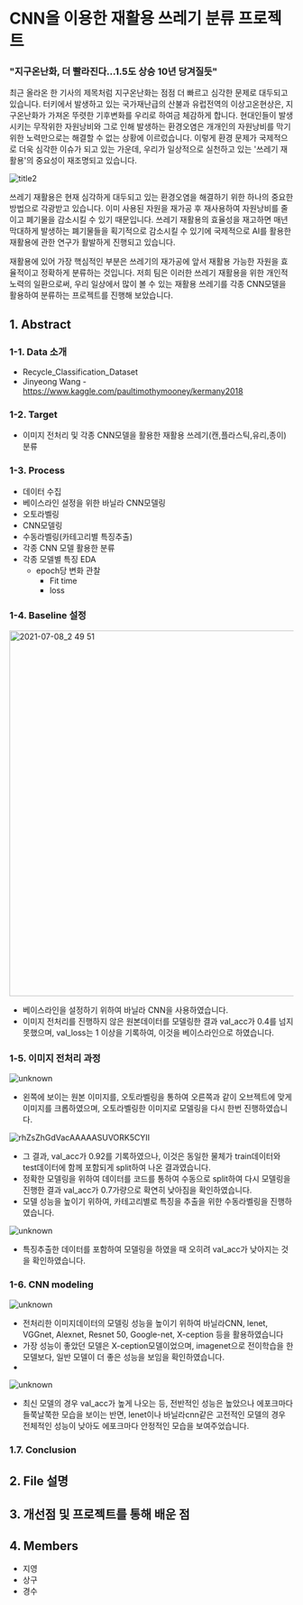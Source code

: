# CNN을 이용한 재활용 쓰레기 분류 프로젝트 

### "지구온난화, 더 빨라진다…1.5도 상승 10년 당겨질듯"
최근 올라온 한 기사의 제목처럼 지구온난화는 점점 더 빠르고 심각한 문제로 대두되고 있습니다. 터키에서 발생하고 있는 국가재난급의 산불과 유럽전역의 이상고온현상은, 지구온난화가 가져온 뚜렷한 기후변화를 우리로 하여금 체감하게 합니다. 현대인들이 발생시키는 무작위한 자원낭비와 그로 인해 발생하는 환경오염은 개개인의 자원낭비를 막기 위한 노력만으로는 해결할 수 없는 상황에 이르렀습니다. 이렇게 환경 문제가 국제적으로 더욱 심각한 이슈가 되고 있는 가운데, 우리가 일상적으로 실천하고 있는 '쓰레기 재활용'의 중요성이 재조명되고 있습니다.

![title2](https://user-images.githubusercontent.com/80030759/128589633-c48a05f4-eae2-4bce-8bfe-f642f77bcbdf.jpeg)

쓰레기 재활용은 현재 심각하게 대두되고 있는 환경오염을 해결하기 위한 하나의 중요한 방법으로 각광받고 있습니다. 이미 사용된 자원을 재가공 후 재사용하여 자원낭비를 줄이고 폐기물을 감소시킬 수 있기 때문입니다. 쓰레기 재활용의 효율성을 재고하면 매년 막대하게 발생하는 폐기물들을 획기적으로 감소시킬 수 있기에 국제적으로 AI를 활용한 재활용에 관한 연구가 활발하게 진행되고 있습니다.

재활용에 있어 가장 핵심적인 부분은 쓰레기의 재가공에 앞서 재활용 가능한 자원을 효율적이고 정확하게 분류하는 것입니다. 저희 팀은 이러한 쓰레기 재활용을 위한 개인적 노력의 일환으로써, 우리 일상에서 많이 볼 수 있는 재활용 쓰레기를 각종 CNN모델을 활용하여 분류하는 프로젝트를 진행해 보았습니다.

## 1. Abstract

### 1-1. Data 소개

- Recycle_Classification_Dataset
- Jinyeong Wang - https://www.kaggle.com/paultimothymooney/kermany2018 

### 1-2. Target

- 이미지 전처리 및 각종 CNN모델을 활용한 재활용 쓰레기(캔,플라스틱,유리,종이) 분류

### 1-3. Process
- 데이터 수집
- 베이스라인 설정을 위한 바닐라 CNN모델링
- 오토라벨링
- CNN모델링
- 수동라벨링(카테고리별 특징추출)
- 각종 CNN 모델 활용한 분류
- 각종 모델별 특징 EDA
  - epoch당 변화 관찰
    - Fit time
    - loss 


### 1-4. Baseline 설정

<img width="648" alt="2021-07-08_2 49 51" src="https://user-images.githubusercontent.com/80455724/128825189-6fec566f-1ee2-46e1-8293-d9091c4a9e8d.png">

- 베이스라인을 설정하기 위하여 바닐라 CNN을 사용하였습니다.
- 이미지 전처리를 진행하지 않은 원본데이터를 모델링한 결과 val_acc가 0.4를 넘지 못했으며, val_loss는 1 이상을 기록하여, 이것을 베이스라인으로 하였습니다.

### 1-5. 이미지 전처리 과정

![unknown](https://user-images.githubusercontent.com/80455724/128829467-c2a8cc4b-4cf4-4916-948f-4cc9f7ea14a8.png)

- 왼쪽에 보이는 원본 이미지를, 오토라벨링을 통하여 오른쪽과 같이 오브젝트에 맞게 이미지를 크롭하였으며, 오토라벨링한 이미지로 모델링을 다시 한번 진행하였습니다.

![rhZsZhGdVacAAAAASUVORK5CYII](https://user-images.githubusercontent.com/80455724/128827237-51196cf0-840f-41f4-876f-c19e30650862.png)

- 그 결과, val_acc가 0.92를 기록하였으나, 이것은 동일한 물체가 train데이터와 test데이터에 함께 포함되게 split하여 나온 결과였습니다. 
- 정확한 모델링을 위하여 데이터를 코드를 통하여 수동으로 split하여 다시 모델링을 진행한 결과 val_acc가 0.7가량으로 확연히 낮아짐을 확인하였습니다.
- 모델 성능을 높이기 위하여, 카테고리별로 특징을 추출을 위한 수동라벨링을 진행하였습니다.

![unknown](https://user-images.githubusercontent.com/80455724/128831442-016b766f-5cc3-47cc-afbb-42b428fe60da.png)

- 특징추출한 데이터를 포함하여 모델링을 하였을 때 오히려 val_acc가 낮아지는 것을 확인하였습니다.


### 1-6.  CNN modeling

![unknown](https://user-images.githubusercontent.com/80455724/128830803-f695d569-ff24-42aa-a277-816cecd1a8ad.png)
- 전처리한 이미지데이터의 모델링 성능을 높이기 위하여 바닐라CNN, lenet, VGGnet, Alexnet, Resnet 50, Google-net, X-ception 등을 활용하였습니다
- 가장 성능이 좋았던 모델은 X-ception모델이었으며, imagenet으로 전이학습을 한 모델보다, 일반 모델이 더 좋은 성능을 보임을 확인하였습니다.
- 
![unknown](https://user-images.githubusercontent.com/80455724/128831407-de296a95-d332-468c-a1f6-a70f74f74f81.png)
- 최신 모델의 경우 val_acc가 높게 나오는 등, 전반적인 성능은 높았으나 에포크마다 들쭉날쭉한 모습을 보이는 반면, lenet이나 바닐라cnn같은 고전적인 모델의 경우 전체적인 성능이 낮아도 에포크마다 안정적인 모습을 보여주었습니다.

### 1.7. Conclusion


## 2. File 설명

## 3. 개선점 및 프로젝트를 통해 배운 점

## 4. Members
- 지영
- 상구
- 경수

